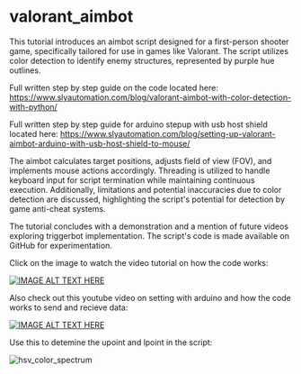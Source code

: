 # valorant_aimbot
This tutorial introduces an aimbot script designed for a first-person shooter game, specifically tailored for use in games like Valorant. The script utilizes color detection to identify enemy structures, represented by purple hue outlines.

Full written step by step guide on the code located here: https://www.slyautomation.com/blog/valorant-aimbot-with-color-detection-with-python/

Full written step by step guide for arduino stepup with usb host shield located here: https://www.slyautomation.com/blog/setting-up-valorant-aimbot-arduino-with-usb-host-shield-to-mouse/

The aimbot calculates target positions, adjusts field of view (FOV), and implements mouse actions accordingly. Threading is utilized to handle keyboard input for script termination while maintaining continuous execution. Additionally, limitations and potential inaccuracies due to color detection are discussed, highlighting the script's potential for detection by game anti-cheat systems. 

The tutorial concludes with a demonstration and a mention of future videos exploring triggerbot implementation. The script's code is made available on GitHub for experimentation.

Click on the image to watch the video tutorial on how the code works:

[![IMAGE ALT TEXT HERE](https://img.youtube.com/vi/PrlibwyLrL0/0.jpg)](https://youtu.be/PrlibwyLrL0)

Also check out this youtube video on setting with arduino and how the code works to send and recieve data:

[![IMAGE ALT TEXT HERE](https://img.youtube.com/vi/-Injv0w0z5M/0.jpg)](https://youtu.be/-Injv0w0z5M)

Use this to detemine the upoint and lpoint in the script:

![hsv_color_spectrum](https://github.com/slyautomation/valorant_aimbot/assets/81003470/62df17aa-fdf5-4c97-ac7f-350874852873)


